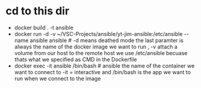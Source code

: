 # cd to this dir
* docker build . -t ansible
* docker run -d -v ~/VSC-Projects/ansible/yt-jim-ansible:/etc/ansible --name ansible ansible # -d means deathed mode the last paramter is always the name of the docker image we want to run , -v attach a volume from our host to the remote host we use /etc/ansible becuase thats what we specified as CMD in the Dockerfile
* docker exec -it ansible /bin/bash # ansible the name of the container we want to connect to -it = interactive and /bin/bash is the app we want to run when we connect to the image